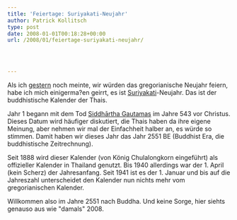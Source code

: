 ```yaml
---
title: 'Feiertage: Suriyakati-Neujahr'
author: Patrick Kollitsch
type: post
date: 2008-01-01T00:18:28+00:00
url: /2008/01/feiertage-suriyakati-neujahr/




---
```

Als ich <a href="1487">gestern</a> noch meinte, wir würden das gregorianische Neujahr feiern, habe ich mich einigerma?en geirrt, es ist [Suriyakati][1]-Neujahr. Das ist der buddhistische Kalender der Thais. 

Jahr 1 begann mit dem Tod [Siddhārtha Gautamas][2] im Jahre 543 vor Christus. Dieses Datum wird häufiger diskutiert, die Thais haben da ihre eigene Meinung, aber nehmen wir mal der Einfachheit halber an, es würde so stimmen. Damit haben wir dieses Jahr das Jahr 2551 BE (Buddhist Era, die buddhistische Zeitrechnung).

Seit 1888 wird dieser Kalender (von König Chulalongkorn eingeführt) als offizieller Kalender in Thailand genutzt. Bis 1940 allerdings war der 1. April (kein Scherz) der Jahresanfang. Seit 1941 ist es der 1. Januar und bis auf die Jahreszahl unterscheidet den Kalender nun nichts mehr vom gregorianischen Kalender.

Willkommen also im Jahre 2551 nach Buddha. Und keine Sorge, hier siehts genauso aus wie "damals" 2008.

 [1]: http://en.wikipedia.org/wiki/Thai_solar_calendar
 [2]: http://en.wikipedia.org/wiki/Siddh%C4%81rtha_Gautama